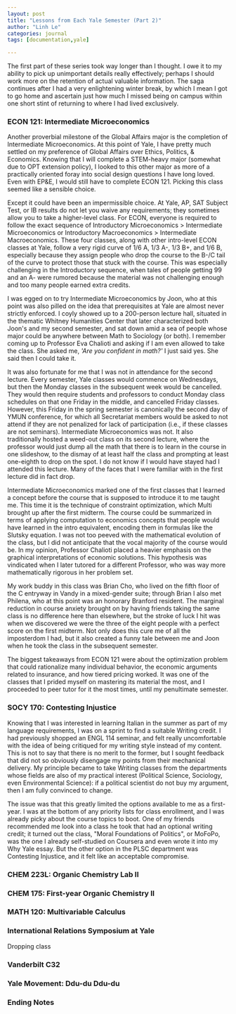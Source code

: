 ```yaml
---
layout: post
title: "Lessons from Each Yale Semester (Part 2)"
author: "Linh Le"
categories: journal
tags: [documentation,yale]

---
```

The first part of these series took way longer than I thought. I owe it to my ability to pick up unimportant details really effectively; perhaps I should work more on the retention of actual valuable information. The saga continues after I had a very enlightening winter break, by which I mean I got to go home and ascertain just how much I missed being on campus within one short stint of returning to where I had lived exclusively.

<h3>ECON 121: Intermediate Microeconomics</h3>
Another proverbial milestone of the Global Affairs major is the completion of Intermediate Microeconomics. At this point of Yale, I have pretty much settled on my preference of Global Affairs over Ethics, Politics, & Economics. Knowing that I will complete a STEM-heavy major (somewhat due to OPT extension policy), I looked to this other major as more of a practically oriented foray into social design questions I have long loved. Even with EP&E, I would still have to complete ECON 121. Picking this class seemed like a sensible choice.

Except it could have been an impermissible choice. At Yale, AP, SAT Subject Test, or IB results do not let you waive any requirements; they sometimes allow you to take a higher-level class. For ECON, everyone is required to follow the exact sequence of Introductory Microeconomics > Intermediate Microeconomics or Introductory Macroeconomics > Intermediate Macroeconomics. These four classes, along with other intro-level ECON classes at Yale, follow a very rigid curve of 1/6 A, 1/3 A-, 1/3 B+, and 1/6 B, especially because they assign people who drop the course to the B-/C tail of the curve to protect those that stuck with the course. This was especially challenging in the Introductory sequence, when tales of people getting 99 and an A- were rumored because the material was not challenging enough and too many people earned extra credits.

I was egged on to try Intermediate Microeconomics by Joon, who at this point was also pilled on the idea that prerequisites at Yale are almost never strictly enforced. I coyly showed up to a 200-person lecture hall, situated in the thematic Whitney Humanities Center that later characterized both Joon's and my second semester, and sat down amid a sea of people whose major could be anywhere between Math to Sociology (or both). I remember coming up to Professor Eva Chalioti and asking if I am even allowed to take the class. She asked me, <em>'Are you confident in math?'</em> I just said yes. She said then I could take it.

It was also fortunate for me that I was not in attendance for the second lecture. Every semester, Yale classes would commence on Wednesdays, but then the Monday classes in the subsequent week would be cancelled. They would then require students and professors to conduct Monday class schedules on that one Friday in the middle, and cancelled Friday classes. However, this Friday in the spring semester is canonically the second day of YMUN conference, for which all Secretariat members would be asked to not attend if they are not penalized for lack of participation (i.e., if these classes are not seminars). Intermediate Microeconomics was not. It also traditionally hosted a weed-out class on its second lecture, where the professor would just dump all the math that there is to learn in the course in one slideshow, to the dismay of at least half the class and prompting at least one-eighth to drop on the spot. I do not know if I would have stayed had I attended this lecture. Many of the faces that I were familiar with in the first lecture did in fact drop.

Intermediate Microeconomics marked one of the first classes that I learned a concept before the course that is supposed to introduce it to me taught me. This time it is the technique of constraint optimization, which Multi brought up after the first midterm. The course could be summarized in terms of applying computation to economics concepts that people would have learned in the intro equivalent, encoding them in formulas like the Slutsky equation. I was not too peeved with the mathematical evolution of the class, but I did not anticipate that the vocal majority of the course would be. In my opinion, Professor Chalioti placed a heavier emphasis on the graphical interpretations of economic solutions. This hypothesis was vindicated when I later tutored for a different Professor, who was way more mathematically rigorous in her problem set.

My work buddy in this class was Brian Cho, who lived on the fifth floor of the C entryway in Vandy in a mixed-gender suite; through Brian I also met Philena, who at this point was an honorary Branford resident. The marginal reduction in course anxiety brought on by having friends taking the same class is no difference here than elsewhere, but the stroke of luck I hit was when we discovered we were the three of the eight people with a perfect score on the first midterm. Not only does this cure me of all the imposterdom I had, but it also created a funny tale between me and Joon when he took the class in the subsequent semester.

The biggest takeaways from ECON 121 were about the optimization problem that could rationalize many individual behavior, the economic arguments related to insurance, and how tiered pricing worked. It was one of the classes that I prided myself on mastering its material the most, and I proceeded to peer tutor for it the most times, until my penultimate semester.

<h3>SOCY 170: Contesting Injustice</h3>
Knowing that I was interested in learning Italian in the summer as part of my language requirements, I was on a sprint to find a suitable Writing credit. I had previously shopped an ENGL 114 seminar, and felt really uncomfortable with the idea of being critiqued for my writing style instead of my content. This is not to say that there is no merit to the former, but I sought feedback that did not so obviously disengage my points from their mechanical delivery. My principle became to take Writing classes from the departments whose fields are also of my practical interest (Political Science, Sociology, even Environmental Science): if a political scientist do not buy my argument, then I am fully convinced to change.

The issue was that this greatly limited the options available to me as a first-year. I was at the bottom of any priority lists for class enrollment, and I was already picky about the course topics to boot. One of my friends recommended me look into a class he took that had an optional writing credit; it turned out the class, "Moral Foundations of Politics", or MoFoPo, was the one I already self-studied on Coursera and even wrote it into my Why Yale essay. But the other option in the PLSC department was Contesting Injustice, and it felt like an acceptable compromise.

<h3>CHEM 223L: Organic Chemistry Lab II</h3>

<h3>CHEM 175: First-year Organic Chemistry II</h3>

<h3>MATH 120: Multivariable Calculus</h3>

<h3>International Relations Symposium at Yale</h3>
Dropping class

<h3>Vanderbilt C32</h3>

<h3>Yale Movement: Ddu-du Ddu-du</h3>

<h3>Ending Notes</h3>
